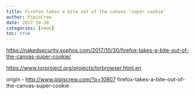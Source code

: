 ```yaml
---
title: Firefox takes a bite out of the canvas ‘super cookie’
author: PipisCrew
date: 2017-10-30
categories: [news]
toc: true
---
```


https://nakedsecurity.sophos.com/2017/10/30/firefox-takes-a-bite-out-of-the-canvas-super-cookie/

https://www.torproject.org/projects/torbrowser.html.en

origin - http://www.pipiscrew.com/?p=10807 firefox-takes-a-bite-out-of-the-canvas-super-cookie